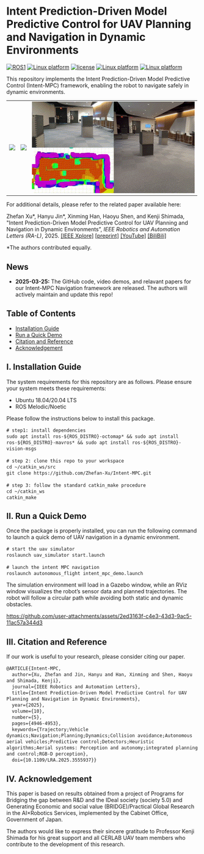 # Intent Prediction-Driven Model Predictive Control for UAV Planning and Navigation in Dynamic Environments
[![ROS1](https://img.shields.io/badge/ROS1-Noetic-blue.svg)](https://wiki.ros.org/noetic)
[![Linux platform](https://img.shields.io/badge/platform-Ubuntu-27AE60.svg)](https://releases.ubuntu.com/20.04/)
[![license](https://img.shields.io/badge/License-MIT-green.svg)](https://opensource.org/licenses/MIT) 
[![Linux platform](https://img.shields.io/badge/platform-linux--64-orange.svg)](https://releases.ubuntu.com/20.04/)
[![Linux platform](https://img.shields.io/badge/platform-linux--arm-brown.svg)](https://releases.ubuntu.com/20.04/)


This repository implements the Intent Prediction-Driven Model Predictive Control (Intent-MPC) framework, enabling the robot to navigate safely in dynamic environments.

<table>
  <tr>
    <td><img src="media/intent-MPC-demo1.gif" style="width: 100%;"></td>
    <td><img src="media/intent-MPC-demo2.gif" style="width: 100%;"></td>
    <td><img src="media/intent-MPC-demo3.gif" style="width: 100%;"></td>
  </tr>
</table>


For additional details, please refer to the related paper available here:

Zhefan Xu*, Hanyu Jin*, Xinming Han, Haoyu Shen, and Kenji Shimada, "Intent Prediction-Driven Model Predictive Control for UAV Planning and Navigation in Dynamic Environments”, *IEEE Robotics and Automation Letters (RA-L)*, 2025. [\[IEEE Xplore\]](https://ieeexplore.ieee.org/document/10945375) [\[preprint\]](https://arxiv.org/pdf/2409.15633) [\[YouTube\]](https://youtu.be/4xsEeMB9WPY) [\[BiliBili\]](https://www.bilibili.com/video/BV1e9XhYQEqA/)

*The authors contributed equally.

## News
- **2025-03-25:** The GitHub code, video demos, and relavant papers for our Intent-MPC Navigation framework are released. The authors will actively maintain and update this repo!


## Table of Contents
- [Installation Guide](#I-Installation-Guide)
- [Run a Quick Demo](#II-Run-a-Quick-Demo)
- [Citation and Reference](#III-Citation-and-Reference)
- [Acknowledgement](#IV-Acknowledgement)

## I. Installation Guide
The system requirements for this repository are as follows. Please ensure your system meets these requirements:
- Ubuntu 18.04/20.04 LTS
- ROS Melodic/Noetic

Please follow the instructions below to install this package.
```
# step1: install dependencies
sudo apt install ros-${ROS_DISTRO}-octomap* && sudo apt install ros-${ROS_DISTRO}-mavros* && sudo apt install ros-${ROS_DISTRO}-vision-msgs

# step 2: clone this repo to your workspace
cd ~/catkin_ws/src
git clone https://github.com/Zhefan-Xu/Intent-MPC.git

# step 3: follow the standard catkin_make procedure
cd ~/catkin_ws
catkin_make
```


## II. Run a Quick Demo
Once the package is properly installed, you can run the following command to launch a quick demo of UAV navigation in a dynamic environment.
```
# start the uav simulator
roslaunch uav_simulator start.launch

# launch the intent MPC navigation 
roslaunch autonomous_flight intent_mpc_demo.launch
```
The simulation environment will load in a Gazebo window, while an RViz window visualizes the robot’s sensor data and planned trajectories. The robot will follow a circular path while avoiding both static and dynamic obstacles.


https://github.com/user-attachments/assets/2ed3163f-c4e3-43d3-9ac5-11ac57a344d3



## III. Citation and Reference
If our work is useful to your research, please consider citing our paper.
```
@ARTICLE{Intent-MPC,
  author={Xu, Zhefan and Jin, Hanyu and Han, Xinming and Shen, Haoyu and Shimada, Kenji},
  journal={IEEE Robotics and Automation Letters}, 
  title={Intent Prediction-Driven Model Predictive Control for UAV Planning and Navigation in Dynamic Environments}, 
  year={2025},
  volume={10},
  number={5},
  pages={4946-4953},
  keywords={Trajectory;Vehicle dynamics;Navigation;Planning;Dynamics;Collision avoidance;Autonomous aerial vehicles;Predictive control;Detectors;Heuristic algorithms;Aerial systems: Perception and autonomy;integrated planning and control;RGB-D perception},
  doi={10.1109/LRA.2025.3555937}}
```

## IV. Acknowledgement
This paper is based on results obtained from a project of Programs for Bridging the gap between R\&D and the IDeal society (society 5.0) and Generating Economic and social value (BRIDGE)/Practical Global Research in the AI×Robotics Services, implemented by the Cabinet Office, Government of Japan.

The authors would like to express their sincere gratitude to Professor Kenji Shimada for his great support and all CERLAB UAV team members who contribute to the development of this research.
